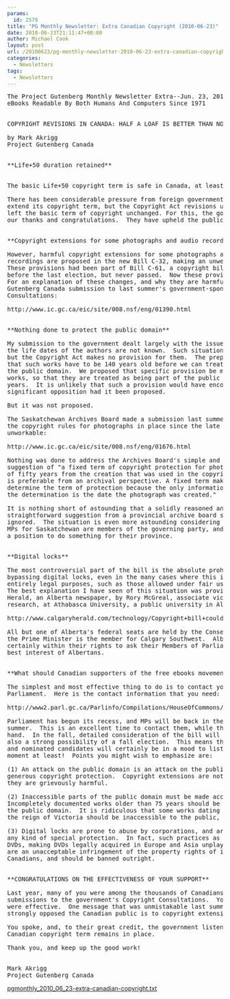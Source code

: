 ```yaml
---
params:
  id: 2579
title: "PG Monthly Newsletter: Extra Canadian Copyright (2010-06-23)"
date: 2010-06-23T21:11:47+00:00
author: Michael Cook
layout: post
url: /20100623/pg-monthly-newsletter-2010-06-23-extra-canadian-copyright/
categories:
  - Newsletters
tags:
  - Newsletters
---
```

<pre>The Project Gutenberg Monthly Newsletter Extra--Jun. 23, 2010
eBooks Readable By Both Humans And Computers Since 1971


COPYRIGHT REVISIONS IN CANADA: HALF A LOAF IS BETTER THAN NONE

by Mark Akrigg
Project Gutenberg Canada


**Life+50 duration retained**


The basic Life+50 copyright term is safe in Canada, at least for now.

There has been considerable pressure from foreign governments for Canada to
extend its copyright term, but the Copyright Act revisions unveiled in June
left the basic term of copyright unchanged. For this, the government deserves
our thanks and congratulations.  They have upheld the public interest.


**Copyright extensions for some photographs and audio recordings**

However, harmful copyright extensions for some photographs and audio
recordings are proposed in the new Bill C-32, making an unwelcome return.
These provisions had been part of Bill C-61, a copyright bill introduced
before the last election, but never passed.  Now these provisions are back.
For an explanation of these changes, and why they are harmful, see the Project
Gutenberg Canada submission to last summer's government-sponsored Copyright
Consultations:

http://www.ic.gc.ca/eic/site/008.nsf/eng/01390.html


**Nothing done to protect the public domain**

My submission to the government dealt largely with the issue of works where
the life dates of the authors are not known.  Such situations are very common,
but the Copyright Act makes no provision for them.  The preposterous result is
that such works have to be 140 years old before we can treat them as being in
the public domain.  We proposed that specific provision be made for such
works, so that they are treated as being part of the public domain after 75
years.  It is unlikely that such a provision would have encountered
significant opposition had it been proposed.

But it was not proposed.

The Saskatchewan Archives Board made a submission last summer explaining why
the copyright rules for photographs in place since the late nineties are
unworkable:

http://www.ic.gc.ca/eic/site/008.nsf/eng/01676.html

Nothing was done to address the Archives Board's simple and practical
suggestion of "a fixed term of copyright protection for photographs. The term
of fifty years from the creation that was used in the copyright law previously
is preferable from an archival perspective. A fixed term makes it easier to
determine the term of protection because the only information needed to make
the determination is the date the photograph was created."

It is nothing short of astounding that a solidly reasoned and entirely
straightforward suggestion from a provincial archive board should have been
ignored.  The situation is even more astounding considering that 13 of the 14
MPs for Saskatchewan are members of the governing party, and are certainly in
a position to do something for their province.


**Digital locks**

The most controversial part of the bill is the absolute prohibition on
bypassing digital locks, even in the many cases where this is done for
entirely legal purposes, such as those allowed under fair use provisions.
The best explanation I have seen of this situation was provided in the Calgary
Herald, an Alberta newspaper, by Rory McGreal, associate vice-president,
research, at Athabasca University, a public university in Alberta:

http://www.calgaryherald.com/technology/Copyright+bill+could+digitally+lock/3148130/story.html

All but one of Alberta's federal seats are held by the Conservative Party, and
the Prime Minister is the member for Calgary Southwest.  Albertans are
certainly within their rights to ask their Members of Parliament to act in the
best interest of Albertans.


**What should Canadian supporters of the free ebooks movement do?**

The simplest and most effective thing to do is to contact your Member of
Parliament.  Here is the contact information that you need:

http://www2.parl.gc.ca/Parlinfo/Compilations/HouseOfCommons/MemberByPostalCode.aspx?Menu=HOC

Parliament has begun its recess, and MPs will be back in their ridings for the
summer.  This is an excellent time to contact them, while they are close at
hand.  In the fall, detailed consideration of the bill will begin.  There is
also a strong possibility of a fall election.  This means that sitting members
and nominated candidates will certainly be in a mood to listen to you, for the
moment at least!  Points you might wish to emphasize are:

(1) An attack on the public domain is an attack on the public.  Canada offers
generous copyright protection.  Copyright extensions are not only unnecessary,
they are grievously harmful.

(2) Inaccessible parts of the public domain must be made accessible.
Incompletely documented works older than 75 years should be considered part of
the public domain.  It is ridiculous that some works dating to the middle of
the reign of Victoria should be inaccessible to the public,

(3) Digital locks are prone to abuse by corporations, and are not entitled to
any kind of special protection.  In fact, such practices as regional coding of
DVDs, making DVDs legally acquired in Europe and Asia unplayable in Canada,
are an unacceptable infringement of the property rights of individual
Canadians, and should be banned outright.


**CONGRATULATIONS ON THE EFFECTIVENESS OF YOUR SUPPORT**

Last year, many of you were among the thousands of Canadians who made
submissions to the government's Copyright Consultations.  Your submissions
were effective.  One message that was unmistakable last summer was how
strongly opposed the Canadian public is to copyright extensions.

You spoke, and, to their great credit, the government listened.  The basic
Canadian copyright term remains in place.

Thank you, and keep up the good work!


Mark Akrigg
Project Gutenberg Canada</pre>

<a href="/nl_archives/2010/pgmonthly_2010_06_23-extra-canadian-copyright.txt" target="_blank" rel="nofollow">pgmonthly_2010_06_23-extra-canadian-copyright.txt</a>
